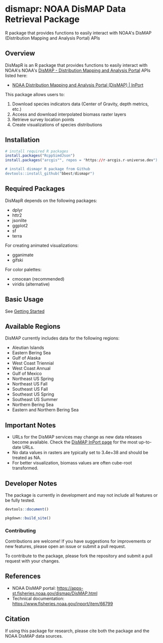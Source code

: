 # dismapr: NOAA DisMAP Data Retrieval Package
R package that provides functions to easily interact with NOAA's DisMAP (Distribution Mapping and Analysis Portal) APIs

## Overview

DisMapR is an R package that provides functions to easily interact with NOAA's NOAA's [DisMAP - Distribution Mapping and Analysis Portal](https://apps-st.fisheries.noaa.gov/dismap/) APIs listed here:

- [NOAA Distribution Mapping and Analysis Portal (DisMAP) | InPort](https://www.fisheries.noaa.gov/inport/item/66799)

This package allows users to:

1. Download species indicators data (Center of Gravity, depth metrics, etc.)
2. Access and download interpolated biomass raster layers
3. Retrieve survey location points
4. Create visualizations of species distributions

## Installation

```r
# install required R packages
install.packages("RcppSimdJson")
install.packages("arcgis"", repos = "https://r-arcgis.r-universe.dev")

# install dismapr R package from Github
devtools::install_github("bbest/dismapr")
```

## Required Packages

DisMapR depends on the following packages:

- dplyr
- httr2
- jsonlite
- ggplot2
- sf
- terra

For creating animated visualizations:

- gganimate
- gifski

For color palettes:

- cmocean (recommended)
- viridis (alternative)

## Basic Usage

See [Getting Started](articles/dismapr.html)

## Available Regions

DisMAP currently includes data for the following regions:

- Aleutian Islands
- Eastern Bering Sea
- Gulf of Alaska
- West Coast Triennial
- West Coast Annual
- Gulf of Mexico
- Northeast US Spring
- Northeast US Fall
- Southeast US Fall
- Southeast US Spring
- Southeast US Summer
- Northern Bering Sea
- Eastern and Northern Bering Sea

## Important Notes

- URLs for the DisMAP services may change as new data releases become available. Check the [DisMAP InPort page](https://www.fisheries.noaa.gov/inport/item/66799) for the most up-to-date URLs.
- No data values in rasters are typically set to 3.4e+38 and should be treated as NA.
- For better visualization, biomass values are often cube-root transformed.


## Developer Notes

The package is currently in development and may not include all features or be fully tested.

```r
devtools::document()

pkgdown::build_site()
```

### Contributing

Contributions are welcome! If you have suggestions for improvements or new features, please open an issue or submit a pull request.

To contribute to the package, please fork the repository and submit a pull request with your changes.

## References

- NOAA DisMAP portal: https://apps-st.fisheries.noaa.gov/dismap/DisMAP.html
- Technical documentation: https://www.fisheries.noaa.gov/inport/item/66799

## Citation

If using this package for research, please cite both the package and the NOAA DisMAP data sources.
